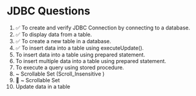 # JDBC Questions 

1. ✅ To create and verify JDBC Connection by connecting to a database.
2. ✅ To display data from a table.
3. ✅ To create a new table in a database.
4. ✅ To insert data into a table using executeUpdate().
5. To insert data into a table using prepared statement.
6. To insert multiple data into a table using prepared statement.
7. To execute a query using stored procedure.
8. ~ Scrollable Set (Scroll_Insensitive )
9. 💢 ~ Scrollable Set 
10. Update data in a table